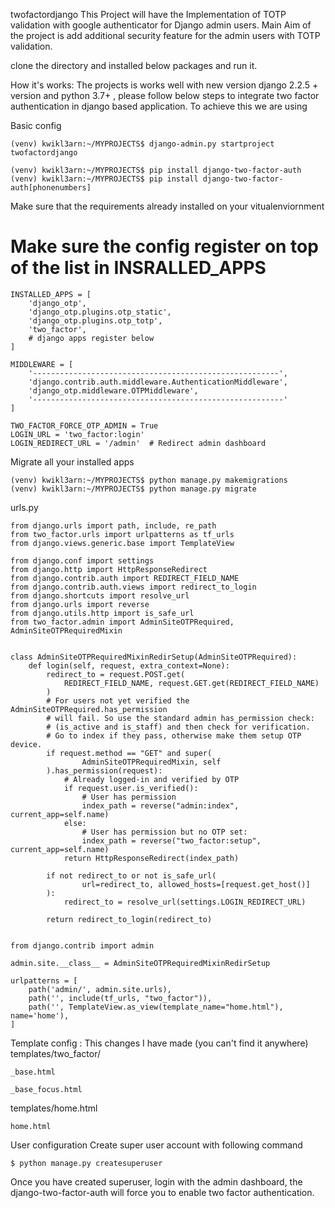 twofactordjango
This Project will have the Implementation of TOTP validation with google authenticator for Django admin users. Main Aim of the project is add additional security feature for the admin users with TOTP validation.

clone the directory and installed below packages and run it.

How it's works:
The projects is works well with new version django 2.2.5 + version and python 3.7+ , please follow below steps to integrate two factor authentication in django based application. To achieve this we are using

Basic config
```
(venv) kwikl3arn:~/MYPROJECTS$ django-admin.py startproject twofactordjango

(venv) kwikl3arn:~/MYPROJECTS$ pip install django-two-factor-auth
(venv) kwikl3arn:~/MYPROJECTS$ pip install django-two-factor-auth[phonenumbers]
```
Make sure that the requirements already installed on your vitualenviornment

# Make sure the config register on top of the list in INSRALLED_APPS
```
INSTALLED_APPS = [
    'django_otp',
    'django_otp.plugins.otp_static',
    'django_otp.plugins.otp_totp',
    'two_factor',
    # django apps register below
]

MIDDLEWARE = [
    '-------------------------------------------------------',
    'django.contrib.auth.middleware.AuthenticationMiddleware',
    'django_otp.middleware.OTPMiddleware',
    '--------------------------------------------------------'
]

TWO_FACTOR_FORCE_OTP_ADMIN = True
LOGIN_URL = 'two_factor:login'
LOGIN_REDIRECT_URL = '/admin'  # Redirect admin dashboard

```
Migrate all your installed apps
```
(venv) kwikl3arn:~/MYPROJECTS$ python manage.py makemigrations
(venv) kwikl3arn:~/MYPROJECTS$ python manage.py migrate
```
urls.py
```
from django.urls import path, include, re_path
from two_factor.urls import urlpatterns as tf_urls
from django.views.generic.base import TemplateView

from django.conf import settings
from django.http import HttpResponseRedirect
from django.contrib.auth import REDIRECT_FIELD_NAME
from django.contrib.auth.views import redirect_to_login
from django.shortcuts import resolve_url
from django.urls import reverse
from django.utils.http import is_safe_url
from two_factor.admin import AdminSiteOTPRequired, AdminSiteOTPRequiredMixin


class AdminSiteOTPRequiredMixinRedirSetup(AdminSiteOTPRequired):
    def login(self, request, extra_context=None):
        redirect_to = request.POST.get(
            REDIRECT_FIELD_NAME, request.GET.get(REDIRECT_FIELD_NAME)
        )
        # For users not yet verified the AdminSiteOTPRequired.has_permission
        # will fail. So use the standard admin has_permission check:
        # (is_active and is_staff) and then check for verification.
        # Go to index if they pass, otherwise make them setup OTP device.
        if request.method == "GET" and super(
                AdminSiteOTPRequiredMixin, self
        ).has_permission(request):
            # Already logged-in and verified by OTP
            if request.user.is_verified():
                # User has permission
                index_path = reverse("admin:index", current_app=self.name)
            else:
                # User has permission but no OTP set:
                index_path = reverse("two_factor:setup", current_app=self.name)
            return HttpResponseRedirect(index_path)

        if not redirect_to or not is_safe_url(
                url=redirect_to, allowed_hosts=[request.get_host()]
        ):
            redirect_to = resolve_url(settings.LOGIN_REDIRECT_URL)

        return redirect_to_login(redirect_to)


from django.contrib import admin

admin.site.__class__ = AdminSiteOTPRequiredMixinRedirSetup

urlpatterns = [
    path('admin/', admin.site.urls),
    path('', include(tf_urls, "two_factor")),
    path('', TemplateView.as_view(template_name="home.html"), name='home'),
]
```
Template config : This changes I have made (you can't find it anywhere)
templates/two_factor/
```
_base.html

_base_focus.html
```
templates/home.html
```
home.html
```
User configuration
Create super user account with following command
```
$ python manage.py createsuperuser
```
Once you have created superuser, login with the admin dashboard, the django-two-factor-auth will force you to enable two factor authentication.

